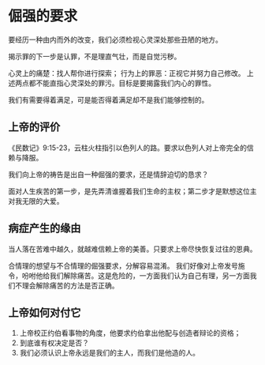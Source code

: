 # 倔强的要求
要经历一种由内而外的改变，我们必须检视心灵深处那些丑陋的地方。

揭示罪的下一步是认罪，不是理直气壮，而是自觉污秽。

心灵上的痛楚：找人帮你进行探索；
行为上的罪恶：正视它并努力自己修改。
上述两点都不能直指心灵深处的罪污。目标是要揭露我们内心的罪性。

我们有需要得着满足，可是能否得着满足却不是我们能够控制的。

## 上帝的评价
《民数记》9:15-23，云柱火柱指引以色列人的路。要求以色列人对上帝完全的信赖与降服。

我们向上帝的祷告是出自一种倔强的要求，还是情辞迫切的恳求？

面对人生疾苦的第一步，是先弄清谁握着我们生命的主权；第二步才是默想这位主对我无限的大爱。
## 病症产生的缘由
当人落在苦难中越久，就越难信赖上帝的美善。只要求上帝尽快恢复过往的恩典。

合情理的想望与不合情理的倔强要求，分解容易混淆。
我们好像对上帝发号施令，吩咐他给我们解除痛苦。这是危险的，一方面我们认为自己有理，另一方面我们不理会解除痛苦的方法是否正确。

## 上帝如何对付它
1. 上帝校正约伯看事物的角度，他要求约伯拿出他配与创造者辩论的资格；
2. 到底谁有权决定是否？
3. 我们必须认识上帝永远是我们的主人，而我们是他造的人。